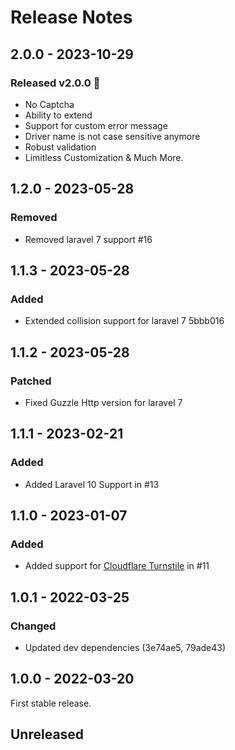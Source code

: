 # Release Notes

## 2.0.0 - 2023-10-29

### Released v2.0.0 🎉

- No Captcha
- Ability to extend
- Support for custom error message
- Driver name is not case sensitive anymore
- Robust validation
- Limitless Customization & Much More.

## 1.2.0 - 2023-05-28

### Removed

- Removed laravel 7 support #16

## 1.1.3 - 2023-05-28

### Added

- Extended collision support for laravel 7 5bbb016

## 1.1.2 - 2023-05-28

### Patched

- Fixed Guzzle Http version for laravel 7

## 1.1.1 - 2023-02-21

### Added

- Added Laravel 10 Support in #13

## 1.1.0 - 2023-01-07

### Added

- Added support for [Cloudflare Turnstile](https://www.cloudflare.com/products/turnstile/) in #11

## 1.0.1 - 2022-03-25

### Changed

- Updated dev dependencies (3e74ae5, 79ade43)

## 1.0.0 - 2022-03-20

First stable release.

## Unreleased
